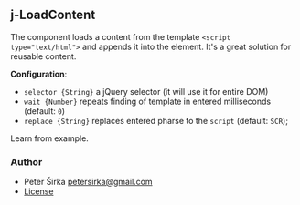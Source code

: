 ## j-LoadContent

The component loads a content from the template `<script type="text/html">` and appends it into the element. It's a great solution for reusable content.

__Configuration__:

- `selector {String}` a jQuery selector (it will use it for entire DOM)
- `wait {Number}` repeats finding of template in entered milliseconds (default: `0`)
- `replace {String}` replaces entered pharse to the `script` (default: `SCR`);

Learn from example.

### Author

- Peter Širka <petersirka@gmail.com>
- [License](https://www.totaljs.com/license/)